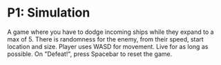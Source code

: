 # P1: Simulation

A game where you have to dodge incoming ships while they expand to a max of 5.
There is randomness for the enemy, from their speed, start location and size.
Player uses WASD for movement.
Live for as long as possible.
On "Defeat!", press Spacebar to reset the game.
